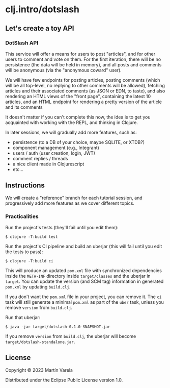 # clj.intro/dotslash

##  Let's create a toy API

### DotSlash API

This service will offer a means for users to post "articles", and for other
users to comment and vote on them. For the first iteration, there will be no
persistence (the data will be held in memory), and all posts and comments will
be anonymous (via the "anonymous coward" user).

We will have few endpoints for posting articles, posting comments (which will be
all top-level, no replying to other comments will be allowed), fetching articles
and their associated comments (as JSON or EDN, to taste), and also rendering an
HTML views of the "front page", containing the latest 10 articles, and an HTML
endpoint for rendering a pretty version of the article and its comments

 It doesn't matter if you can't complete this now, the idea is to get you
 acquainted with working with the REPL, and thinking in Clojure.

 In later sessions, we will gradually add more features, such as:
   - persistence (to a DB of your choice, maybe SQLITE, or XTDB?)
   - component management (e.g., Integrant)
   - users / auth (user creation, login, JWT)
   - comment replies / threads
   - a nice client made in Clojurescript
   - etc...

## Instructions

We will create a "reference" branch for each tutorial session, and progressively
add more features as we cover different topics.

### Practicalities

Run the project's tests (they'll fail until you edit them):

    $ clojure -T:build test

Run the project's CI pipeline and build an uberjar (this will fail until you edit the tests to pass):

    $ clojure -T:build ci

This will produce an updated `pom.xml` file with synchronized dependencies inside the `META-INF`
directory inside `target/classes` and the uberjar in `target`. You can update the version (and SCM tag)
information in generated `pom.xml` by updating `build.clj`.

If you don't want the `pom.xml` file in your project, you can remove it. The `ci` task will
still generate a minimal `pom.xml` as part of the `uber` task, unless you remove `version`
from `build.clj`.

Run that uberjar:

    $ java -jar target/dotslash-0.1.0-SNAPSHOT.jar

If you remove `version` from `build.clj`, the uberjar will become `target/dotslash-standalone.jar`.

## License

Copyright © 2023 Martín Varela

Distributed under the Eclipse Public License version 1.0.
